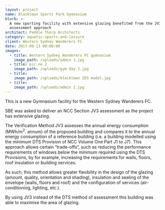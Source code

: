 ```yaml
---
layout: project
name: Blacktown Sports Park Gymnasium
blurb: >-
  A new sporting facility with extensive glazing benefited from the JV3
  assessment approach
architect: Peddle Thorp Architects
category: aquatic-sports-and-leisure
client: Western Sydney Wanderers FC
date: 2017-09-13 00:00:00
images:
  - title: Western Sydney Wanderers FC gymnasium
    image_path: /uploads/admin 1.jpg
  - title: pic no 2
    image_path: /uploads/gym day 2.jpg
  - title:
    image_path: /uploads/blacktown IES model.jpg
  - title:
    image_path: /uploads/admin 2.jpg
---
```



This is a new Gymnasium facility for the Western Sydney Wanderers FC.

SBE was asked to deliver an NCC Section JV3 assessment as the project has extensive glazing.

The Verification Method JV3 assesses the annual energy consumption (MWh/m<sup>2</sup>. annum) of the proposed building and compares it to the annual energy consumption of a reference building (i.e. a building modelled using the minimum DTS Provision of NCC Volume One Part J1 to J7). This approach allows certain “trade-offs”, such as reducing the performance requirements of windows below the minimum required using the DTS Provisions, by for example, increasing the requirements for walls, floors, roof insulation or building services.

As such, this method allows greater flexibility in the design of the glazing (amount, quality, orientation and shading), insulation and sealing of the envelope (walls, floors and roof) and the configuration of services (air-conditioning, lighting, etc.).

By using JV3 instead of the DTS method of assessment this building was able to maximise the area of glazing.